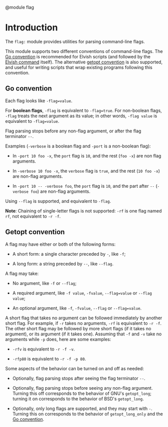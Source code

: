 <!-- toc -->

@module flag

# Introduction

The `flag:` module provides utilities for parsing command-line flags.

This module supports two different conventions of command-line flags. The
[Go convention](#go-convention) is recommended for Elvish scripts (and followed
by the [Elvish command](command.html) itself). The alternative
[getopt convention](#getopt-convention) is also supported, and useful for
writing scripts that wrap existing programs following this convention.

## Go convention

Each flag looks like `-flag=value`.

For **boolean flags**, `-flag` is equivalent to `-flag=true`. For non-boolean
flags, `-flag` treats the next argument as its value; in other words,
`-flag value` is equivalent to `-flag=value`.

Flag parsing stops before any non-flag argument, or after the flag terminator
`--`.

Examples (`-verbose` is a boolean flag and `-port` is a non-boolean flag):

-   In `-port 10 foo -x`, the `port` flag is `10`, and the rest (`foo -x`) are
    non flag arguments.

-   In `-verbose 10 foo -x`, the `verbose` flag is `true`, and the rest
    (`10 foo -x`) are non-flag arguments.

-   In `-port 10 -- -verbose foo`, the `port` flag is `10`, and the part after
    `--` (`-verbose foo`) are non-flag arguments.

Using `--flag` is supported, and equivalent to `-flag`.

**Note**: Chaining of single-letter flags is not supported: `-rf` is one flag
named `rf`, not equivalent to `-r -f`.

## Getopt convention

A flag may have either or both of the following forms:

-   A short form: a single character preceded by `-`, like `-f`;

-   A long form: a string preceded by `--`, like `--flag`.

A flag may take:

-   No argument, like `-f` or `--flag`;

-   A required argument, like `-f value`, `-fvalue`, `--flag=value` or
    `--flag value`;

-   An optional argument, like `-f`, `-fvalue`, `--flag` or `--flag=value`.

A short flag that takes no argument can be followed immediately by another short
flag. For example, if `-r` takes no arguments, `-rf` is equivalent to `-r -f`.
The other short flag may be followed by more short flags (if it takes no
argument), or its argument (if it takes one). Assuming that `-f` and `-v` take
no arguments while `-p` does, here are some examples:

-   `-rfv` is equivalent to `-r -f -v`.

-   `-rfp80` is equivalent to `-r -f -p 80`.

Some aspects of the behavior can be turned on and off as needed:

-   Optionally, flag parsing stops after seeing the flag terminator `--`.

-   Optionally, flag parsing stops before seeing any non-flag argument. Turning
    this off corresponds to the behavior of GNU's `getopt_long`; turning it on
    corresponds to the behavior of BSD's `getopt_long`.

-   Optionally, only long flags are supported, and they may start with `-`.
    Turning this on corresponds to the behavior of `getopt_long_only` and the
    [Go convention](#go-convention).
